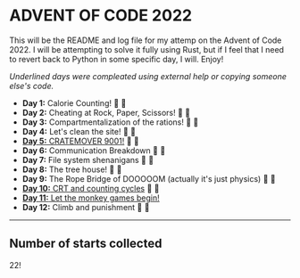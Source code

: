 # ADVENT OF CODE 2022

This will be the README and log file for my attemp on the Advent of Code 2022. I will be attempting to solve it fully using Rust, but if I feel that I need to revert back to Python in some specific day, I will. Enjoy!

*Underlined days were compleated using external help or copying someone else's code.*

* **Day 1:** Calorie Counting! :star2: :star2:
* **Day 2:** Cheating at Rock, Paper, Scissors! :star2: :star2:
* **Day 3:** Compartmentalization of the rations! :star2: :star2:
* **Day 4:** Let's clean the site! :star2: :star2:
* <ins>**Day 5:** CRATEMOVER 9001!</ins> :star2: :star2:
* **Day 6:** Communication Breakdown :star2: :star2:
* **Day 7:** File system shenanigans :star2: :star2:
* **Day 8:** The tree house! :star2: :star2:
* **Day 9:** The Rope Bridge of DOOOOOM (actually it's just physics) :star2: :star2:
* <ins>**Day 10:** CRT and counting cycles</ins> :star2: :star2:
* <ins>**Day 11:** Let the monkey games begin! </ins>
* **Day 12:** Climb and punishment :star2: :star2:

***

## Number of starts collected

22!
